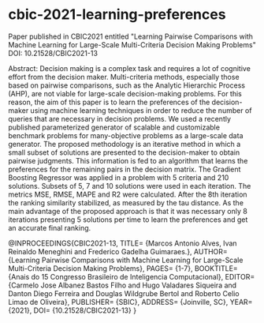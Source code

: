 # cbic-2021-learning-preferences
Paper published in CBIC2021 entitled "Learning Pairwise Comparisons with Machine Learning for Large-Scale Multi-Criteria Decision Making Problems"
DOI: 10.21528/CBIC2021-13

Abstract: Decision making is a complex task and requires a lot of cognitive effort from the decision maker. Multi-criteria methods, especially those based on pairwise comparisons, such as the Analytic Hierarchic Process (AHP), are not viable for large-scale decision-making problems. For this reason, the aim of this paper is to learn the preferences of the decision-maker using machine learning techniques in order to reduce the number of queries that are necessary in decision problems. We used a recently published parameterized generator of scalable and customizable benchmark problems for many-objective problems as a large-scale data generator. The proposed methodology is an iterative method in which a small subset of solutions are presented to the decision-maker to obtain pairwise judgments. This information is fed to an algorithm that learns the preferences for the remaining pairs in the decision matrix. The Gradient Boosting Regressor was applied in a problem with 5 criteria and 210 solutions. Subsets of 5, 7 and 10 solutions were used in each iteration. The metrics MSE, RMSE, MAPE and R2 were calculated. After the 8th iteration the ranking similarity stabilized, as measured by the tau distance. As the main advantage of the proposed approach is that it was necessary only 8 iterations presenting 5 solutions per time to learn the preferences and get an accurate final ranking. 

@INPROCEEDINGS{CBIC2021-13,
    TITLE=		{Marcos Antonio Alves, Ivan Reinaldo Meneghini and Frederico Gadelha Guimaraes.},
    AUTHOR=		{Learning Pairwise Comparisons with Machine Learning for Large-Scale Multi-Criteria Decision Making Problems},
    PAGES=		{1-7},
    BOOKTITLE=	{Anais do 15 Congresso Brasileiro de Inteligencia Computacional},
    EDITOR=		{Carmelo Jose Albanez Bastos Filho and Hugo Valadares Siqueira and Danton Diego Ferreira and Douglas Wildgrube Bertol and Roberto Celio Limao de Oliveira},
    PUBLISHER=	{SBIC},
    ADDRESS=	{Joinville, SC},
    YEAR=		{2021},
    DOI=    {10.21528/CBIC2021-13}
  }
  
